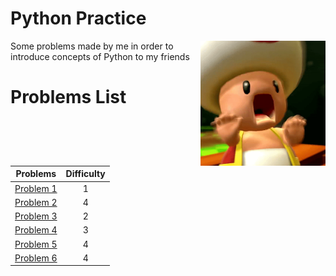 # Python Practice
<img src="./ohno.png" width="200" align="right">
Some problems made by me in order to introduce concepts of Python to my friends

# Problems List
|              Problems               | Difficulty |
| :---------------------------------: | :--------: |
| [Problem 1](./problems/problem1.md) |     1      |
| [Problem 2](./problems/problem2.md) |     4      |
| [Problem 3](./problems/problem3.md) |     2      |
| [Problem 4](./problems/problem4.md) |     3      |
| [Problem 5](./problems/problem5.md) |     4      |
| [Problem 6](./problems/problem6.md) |     4      |